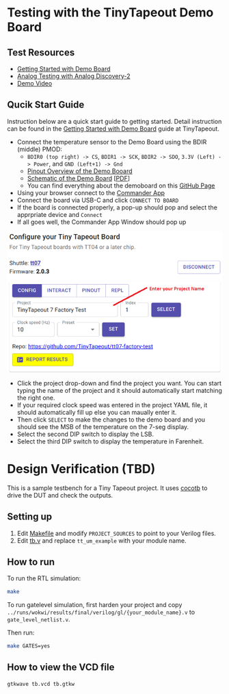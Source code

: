 # Testing with the TinyTapeout Demo Board

## Test Resources

- [Getting Started with Demo Board](https://tinytapeout.com/guides/get-started-demoboard/)
- [Analog Testing with Analog Discovery-2](https://tinytapeout.com/guides/analog-discovery/)
- [Demo Video](https://youtube.com/shorts/WfNDrHECN1A)

## Qucik Start Guide

Instruction below are a quick start guide to getting started. Detail instruction can be found in the [Getting Started with Demo Board](https://tinytapeout.com/guides/get-started-demoboard/) guide at TinyTapeout.

- Connect the temperature sensor to the Demo Board using the BDIR (middle) PMOD:
  - `BDIR0 (top right) -> CS`, `BDIR1 -> SCK`, `BDIR2 -> SDO`, `3.3V (Left) -> Power`, and `GND (Left+1) -> Gnd`
  - [Pinout Overview of the Demo Booard](/docs/tt08-demoboard-pinout.jpg)
  - [Schematic of the Demo Board](/docs/tt08-schematic-preview.jpg) [[PDF](/docs/demoboard-v2-1-2.pdf)]
  - You can find everything about the demoboard on this [GitHub Page](https://github.com/TinyTapeout/tt-demo-pcb)
- Using your browser connect to the [Commander App](https://commander.tinytapeout.com/)
- Connect the board via USB-C and click `CONNECT TO BOARD`
- If the board is connected properly, a pop-up should pop and select the apprpriate device and `Connect`
- If all goes well, the Commander App Window should pop up

![Commander App Window](/docs/commander-connected-cropped.png)

- Click the project drop-down and find the project you want. You can start typing the name of the project and it should automatically start matching the right one.
- If your required clock speed was entered in the project YAML file, it should automatically fill up else you can maually enter it.
- Then click `SELECT` to make the changes to the demo board and you should see the MSB of the temperature on the 7-seg display.
- Select the second DIP switch to display the LSB.
- Select the third DIP switch to display the temperature in Farenheit.

# Design Verification (TBD) 

This is a sample testbench for a Tiny Tapeout project. It uses [cocotb](https://docs.cocotb.org/en/stable/) to drive the DUT and check the outputs.

## Setting up

1. Edit [Makefile](Makefile) and modify `PROJECT_SOURCES` to point to your Verilog files.
2. Edit [tb.v](tb.v) and replace `tt_um_example` with your module name.

## How to run

To run the RTL simulation:

```sh
make
```

To run gatelevel simulation, first harden your project and copy `../runs/wokwi/results/final/verilog/gl/{your_module_name}.v` to `gate_level_netlist.v`.

Then run:

```sh
make GATES=yes
```

## How to view the VCD file

```sh
gtkwave tb.vcd tb.gtkw
```

